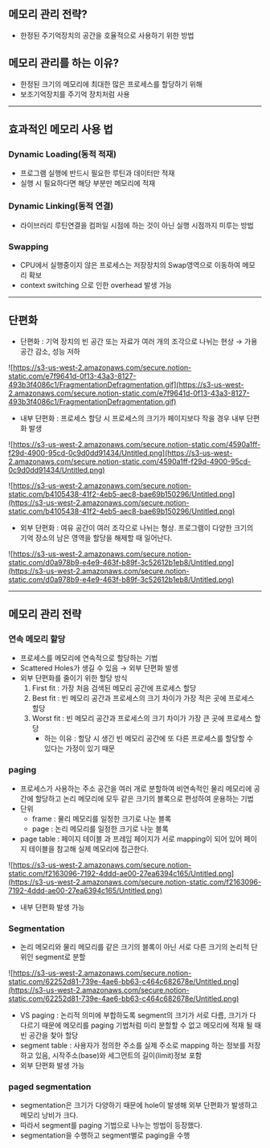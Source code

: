 ## 메모리 관리 전략?

- 한정된 주기억장치의 공간을 호율적으로 사용하기 위한 방법

## 메모리 관리를 하는 이유?

- 한정된 크기의 메모리에 최대한 많은 프로세스를 할당하기 위해
- 보조기억장치를 주기억 장치처럼 사용

---

## 효과적인 메모리 사용 법

### Dynamic Loading(동적 적재)

- 프로그램 실행에 반드시 필요한 루틴과 데이터만 적재
- 실행 시 필요하다면 해당 부분만 메모리에 적재

### Dynamic Linking(동적 연결)

- 라이브러리 루틴연결을 컴퍼일 시점에 하는 것이 아닌 실행 시점까지 미루는 방법

### Swapping

- CPU에서 실행중이지 않은 프로세스는 저장장치의 Swap영역으로 이동하여 메모리 확보
- context switching 으로 인한 overhead 발생 가능

---

## 단편화

- 단편화 : 기억 장치의 빈 공간 또는 자료가 여러 개의 조각으로 나뉘는 현상 → 가용 공간 감소, 성능 저하

![https://s3-us-west-2.amazonaws.com/secure.notion-static.com/e7f9641d-0f13-43a3-8127-493b3f4086c1/FragmentationDefragmentation.gif](https://s3-us-west-2.amazonaws.com/secure.notion-static.com/e7f9641d-0f13-43a3-8127-493b3f4086c1/FragmentationDefragmentation.gif)

- 내부 단편화 : 프로세스 할당 시 프로세스의 크기가 페이지보다 작을 경우 내부 단편화 발생

![https://s3-us-west-2.amazonaws.com/secure.notion-static.com/4590a1ff-f29d-4900-95cd-0c9d0dd91434/Untitled.png](https://s3-us-west-2.amazonaws.com/secure.notion-static.com/4590a1ff-f29d-4900-95cd-0c9d0dd91434/Untitled.png)

![https://s3-us-west-2.amazonaws.com/secure.notion-static.com/b4105438-41f2-4eb5-aec8-bae69b150296/Untitled.png](https://s3-us-west-2.amazonaws.com/secure.notion-static.com/b4105438-41f2-4eb5-aec8-bae69b150296/Untitled.png)

- 외부 단편화 : 여유 공간이 여러 조각으로 나뉘는 형상. 프로그램이 다양한 크기의 기억 장소의 남은 영역을 할당을 해제할 때 일어난다.

![https://s3-us-west-2.amazonaws.com/secure.notion-static.com/d0a978b9-e4e9-463f-b89f-3c52612b1eb8/Untitled.png](https://s3-us-west-2.amazonaws.com/secure.notion-static.com/d0a978b9-e4e9-463f-b89f-3c52612b1eb8/Untitled.png)

---

## 메모리 관리 전략

### 연속 메모리 할당

- 프로세스를 메모리에 연속적으로 할당하는 기법
- Scattered Holes가 생길 수 있음 → 외부 단편화 발생
- 외부 단편화를 줄이기 위한 할당 방식
    1. First fit : 가장 처음 검색된 메모리 공간에 프로세스 할당
    2. Best fit : 빈 메모리 공간과 프로세스의 크기 차이가 가장 적은 곳에 프로세스 할당
    3. Worst fit : 빈 메모리 공간과 프로세스의 크기 차이가 가장 큰 곳에 프로세스 할당
        - 하는 이유 : 할당 시 생긴 빈 메모리 공간에 또 다른 프로세스를 할당할 수 있다는 가정이 있기 때문

### paging

- 프로세스가 사용하는 주소 공간을 여러 개로 분할하여 비연속적인 물리 메모리에 공간에 할당하고 논리 메모리에 모두 같은 크기의 블록으로 편성하여 운용하는 기법
- 단위
    - frame : 물리 메모리를 일정한 크기로 나눈  블록
    - page : 논리 메모리를 일정한 크기로 나눈 블록
- page table : 페이지 테이블 과 프레임 페이지가 서로 mapping이 되어 있어 페이지 테이블을 참고해 실제 메모리에 접근한다.

![https://s3-us-west-2.amazonaws.com/secure.notion-static.com/f2163096-7192-4ddd-ae00-27ea6394c165/Untitled.png](https://s3-us-west-2.amazonaws.com/secure.notion-static.com/f2163096-7192-4ddd-ae00-27ea6394c165/Untitled.png)

- 내부 단편화 발생 가능

### Segmentation

- 논리 메모리와 물리 메모리를 같은 크기의 블록이 아닌 서로 다른 크기의 논리적 단위인 segment로 분할

![https://s3-us-west-2.amazonaws.com/secure.notion-static.com/62252d81-739e-4ae6-bb63-c464c682678e/Untitled.png](https://s3-us-west-2.amazonaws.com/secure.notion-static.com/62252d81-739e-4ae6-bb63-c464c682678e/Untitled.png)

- VS paging : 논리적 의미에 부합하도록 segment의 크기가 서로 다름, 크기가 다 다르기 때문에 메모리를 paging 기법처럼 미리 분할할 수 없고 메모리에 적재 될 때 빈 공간을 찾아 할당
- segment table : 사용자가 정의한 주소를 실제 주소로 mapping 하는 정보를 저장하고 있음, 시작주소(base)와 세그먼트의 길이(limit)정보 포함
- 외부 단편화 발생 가능

### paged segmentation

- segmentation은 크기가 다양하기 때문에 hole이 발생해 외부 단편화가 발생하고 메모리 낭비가 크다.
- 따라서 segment를 paging 기법으로 나누는 방법이 등장했다.
- segmentation을 수행하고 segment별로 paging을 수행
